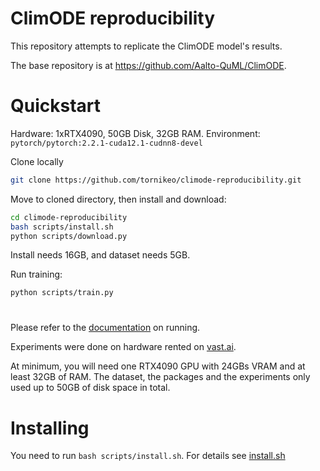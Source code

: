 # ClimODE reproducibility

This repository attempts to replicate the ClimODE model's results. 

The base repository is at https://github.com/Aalto-QuML/ClimODE. 

# Quickstart

Hardware: 1xRTX4090, 50GB Disk, 32GB RAM.
Environment: `pytorch/pytorch:2.2.1-cuda12.1-cudnn8-devel`

Clone locally
```sh
git clone https://github.com/tornikeo/climode-reproducibility.git
```

Move to cloned directory, then install and download:

```sh
cd climode-reproducibility
bash scripts/install.sh
python scripts/download.py
```

Install needs 16GB, and dataset needs 5GB.

Run training:

```sh
python scripts/train.py
```

# 


Please refer to the [documentation](./docs/on_vastai.md) on running. 

Experiments were done on hardware rented on [vast.ai](https://vast.ai/). 

At minimum, you will need one RTX4090 GPU with 24GBs VRAM and at least 32GB of RAM. The dataset, the packages and the experiments only used up to 50GB of disk space in total. 

# Installing

You need to run `bash scripts/install.sh`. For details see [install.sh](./scripts/install.sh)